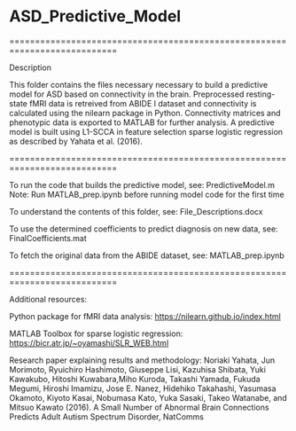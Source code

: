 # ASD_Predictive_Model
===========================================================================

Description

This folder contains the files necessary necessary to build a predictive 
model for ASD based on connectivity in the brain. Preprocessed 
resting-state fMRI data is retreived from ABIDE I dataset and connectivity 
is calculated using the nilearn package in Python. Connectivity matrices 
and phenotypic data is exported to MATLAB for further analysis. A 
predictive model is built using L1-SCCA in feature selection sparse 
logistic regression as described by Yahata et al. (2016). 

===========================================================================


To run the code that builds the predictive model, see: 
PredictiveModel.m
Note: Run MATLAB_prep.ipynb before running model code for the first time

To understand the contents of this folder, see: 
File_Descriptions.docx

To use the determined coefficients to predict diagnosis on new data, see:
FinalCoefficients.mat

To fetch the original data from the ABIDE dataset, see:
MATLAB_prep.ipynb

===========================================================================

Additional resources:

Python package for fMRI data analysis:
https://nilearn.github.io/index.html

MATLAB Toolbox for sparse logistic regression:
https://bicr.atr.jp/~oyamashi/SLR_WEB.html

Research paper explaining results and methodology:
Noriaki Yahata, Jun Morimoto, Ryuichiro Hashimoto, Giuseppe Lisi, Kazuhisa 
Shibata, Yuki Kawakubo, Hitoshi Kuwabara,Miho Kuroda, Takashi Yamada, 
Fukuda Megumi, Hiroshi Imamizu, Jose E. Nanez, Hidehiko Takahashi, Yasumasa
Okamoto, Kiyoto Kasai, Nobumasa Kato, Yuka Sasaki, Takeo Watanabe, and 
Mitsuo Kawato (2016). A Small Number of Abnormal Brain Connections Predicts
Adult Autism Spectrum Disorder, NatComms
